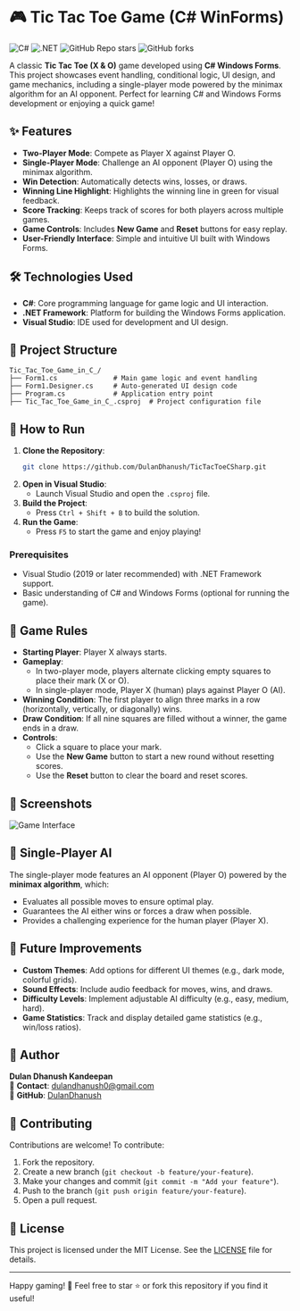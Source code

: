 # 🎮 Tic Tac Toe Game (C# WinForms)

![C#](https://img.shields.io/badge/C%23-%23239120.svg?style=for-the-badge&logo=c-sharp&logoColor=white)
![.NET](https://img.shields.io/badge/.NET%20Framework-512BD4?style=for-the-badge&logo=dotnet&logoColor=white)
![GitHub Repo stars](https://img.shields.io/github/stars/DulanDhanush/TicTacToeCSharp?style=for-the-badge)
![GitHub forks](https://img.shields.io/github/forks/DulanDhanush/TicTacToeCSharp?style=for-the-badge)

A classic **Tic Tac Toe (X & O)** game developed using **C# Windows Forms**. This project showcases event handling, conditional logic, UI design, and game mechanics, including a single-player mode powered by the minimax algorithm for an AI opponent. Perfect for learning C# and Windows Forms development or enjoying a quick game!

## ✨ Features
- **Two-Player Mode**: Compete as Player X against Player O.
- **Single-Player Mode**: Challenge an AI opponent (Player O) using the minimax algorithm.
- **Win Detection**: Automatically detects wins, losses, or draws.
- **Winning Line Highlight**: Highlights the winning line in green for visual feedback.
- **Score Tracking**: Keeps track of scores for both players across multiple games.
- **Game Controls**: Includes **New Game** and **Reset** buttons for easy replay.
- **User-Friendly Interface**: Simple and intuitive UI built with Windows Forms.

## 🛠️ Technologies Used
- **C#**: Core programming language for game logic and UI interaction.
- **.NET Framework**: Platform for building the Windows Forms application.
- **Visual Studio**: IDE used for development and UI design.

## 📂 Project Structure
```
Tic_Tac_Toe_Game_in_C_/
├── Form1.cs              # Main game logic and event handling
├── Form1.Designer.cs     # Auto-generated UI design code
├── Program.cs            # Application entry point
├── Tic_Tac_Toe_Game_in_C_.csproj  # Project configuration file
```

## 🚀 How to Run
1. **Clone the Repository**:
   ```bash
   git clone https://github.com/DulanDhanush/TicTacToeCSharp.git
   ```
2. **Open in Visual Studio**:
   - Launch Visual Studio and open the `.csproj` file.
3. **Build the Project**:
   - Press `Ctrl + Shift + B` to build the solution.
4. **Run the Game**:
   - Press `F5` to start the game and enjoy playing!

### Prerequisites
- Visual Studio (2019 or later recommended) with .NET Framework support.
- Basic understanding of C# and Windows Forms (optional for running the game).

## 🎯 Game Rules
- **Starting Player**: Player X always starts.
- **Gameplay**:
  - In two-player mode, players alternate clicking empty squares to place their mark (X or O).
  - In single-player mode, Player X (human) plays against Player O (AI).
- **Winning Condition**: The first player to align three marks in a row (horizontally, vertically, or diagonally) wins.
- **Draw Condition**: If all nine squares are filled without a winner, the game ends in a draw.
- **Controls**:
  - Click a square to place your mark.
  - Use the **New Game** button to start a new round without resetting scores.
  - Use the **Reset** button to clear the board and reset scores.

## 📸 Screenshots
![Game Interface](https://github.com/user-attachments/assets/21866910-0151-41bd-93fd-292ee35318e1)

## 🧠 Single-Player AI
The single-player mode features an AI opponent (Player O) powered by the **minimax algorithm**, which:
- Evaluates all possible moves to ensure optimal play.
- Guarantees the AI either wins or forces a draw when possible.
- Provides a challenging experience for the human player (Player X).

## 📌 Future Improvements
- **Custom Themes**: Add options for different UI themes (e.g., dark mode, colorful grids).
- **Sound Effects**: Include audio feedback for moves, wins, and draws.
- **Difficulty Levels**: Implement adjustable AI difficulty (e.g., easy, medium, hard).
- **Game Statistics**: Track and display detailed game statistics (e.g., win/loss ratios).

## 👤 Author
**Dulan Dhanush Kandeepan**  
📧 **Contact**: dulandhanush0@gmail.com  
🔗 **GitHub**: [DulanDhanush](https://github.com/DulanDhanush)

## 🤝 Contributing
Contributions are welcome! To contribute:
1. Fork the repository.
2. Create a new branch (`git checkout -b feature/your-feature`).
3. Make your changes and commit (`git commit -m "Add your feature"`).
4. Push to the branch (`git push origin feature/your-feature`).
5. Open a pull request.

## 📜 License
This project is licensed under the MIT License. See the [LICENSE](LICENSE) file for details.

---

Happy gaming! 🎉 Feel free to star ⭐ or fork this repository if you find it useful!
